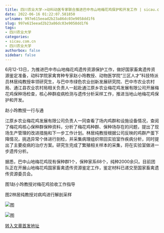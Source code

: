 ```yaml
---
title: 四川农业大学->动科动医专家联合推进巴中市山地梅花鸡保护和开发工作 | sicau.com.cn
date: 2022-06-16 01:22:07.581850
urlname: 997e615eead2b23a86dc03e9058dd1f6
slug: 997e615eead2b23a86dc03e9058dd1f6
tags: 
- 四川农业大学
categories:
- sicau.com.cn
- 四川农业大学
authorbox: false
sidebar: false
---
```

6月12-13日，为推进巴中市山地梅花鸡遗传资源保护工作，做好国家畜禽遗传资源鉴定准备，动科学院家禽育种专家赵小玲教授、动物医学院“三区人才”科技特派员林居纯教授率领研究生，与巴中市绿色农业创新发展研究院、巴中市农业农村局、通江县农业农村局相关负责人一起赴通江原乡农业梅花鸡发展有限公司开展梅花鸡保种场检查，核心种群疫病检测与遗传分析采样工作，推进当地山地梅花鸡保护和开发。  

赵小玲教授一行与通
<!--more-->
江原乡农业梅花鸡发展有限公司负责人一同查看了场内鸡群和设施设备情况，查阅了梅花鸡核心保种群保种资料，分析了梅花鸡种群、保种场存在的问题，提出了现场生产管理的改进措施和下一步工作计划。林居纯教授根据公司反映的鸡群产蛋下降情况，挑选异常个体进行剖检，并采集病理组织带回实验室作疾病分析，同时提出了主要疫病的治疗方案。研究生完成了繁殖相关样本的采集，将在实验室做进一步遗传分析。

据悉，巴中山地梅花鸡现有保种群1个，保种家系68个，纯种2000余只。目前团队正在开展山地梅花鸡国家畜禽遗传资源鉴定工作，鉴定材料已递交至国家畜禽遗传资源委员会。

图1赵小玲教授对梅花鸡验收工作指导

图2林居纯教授对病鸡进行解剖采样

![图](https://news.sicau.edu.cn/__local/7/42/B3/F232A5CCF827983B3CE6A140A94_64ED5F73_F908D.png)

![图](https://news.sicau.edu.cn/__local/8/6A/D6/98B7CB782009ADC2A39752A742E_28768062_25344.png)

[转入文章首发地址](https://news.sicau.edu.cn/info/1078/68382.htm)